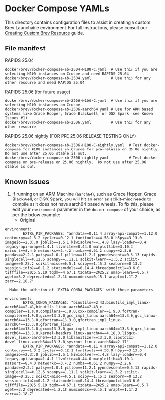 # Docker Compose YAMLs

This directory contains configuration files to assist in creating a custom Brev Launchable environment. For full instructions, please consult our [Creating Custom Brev Resource](../../docs/creating_custom_brev.md) guide.

## File manifest
RAPIDS 25.04
```
docker/brev/docker-compose-nb-2504-H100-C.yaml  # Use this if you are selecting H100 instances on Crusoe and need RAPIDS 25.04
docker/brev/docker-compose-nb-2504.yaml         # Use this for any other resource and need RAPIDS 25.04
```

RAPIDS 25.06 (for future usage)
```
docker/brev/docker-compose-nb-2506-H100-C.yaml  # Use this if you are selecting H100 instances on Crusoe
docker/brev/docker-compose-nb-2506-aarch64.yaml # Use for ARM based systems like Grace Hopper, Grace Blackwell, or DGX Spark (see Known Issues #1)
docker/brev/docker-compose-nb-2506.yaml         # Use this for any other resource
```

RAPIDS 25.06 nightly (FOR PRE 25.06 RELEASE TESTING ONLY)
```
docker/brev/docker-compose-nb-2506-H100-C-nightly.yaml  # Test docker-compose for H100 instances on Crusoe for pre-release on 25.06 nightly.  Do not use after 25.06 stable is out.
docker/brev/docker-compose-nb-2506-nightly.yaml         # Test docker-compose on pre-release on 25.06 nightly.  Do not use after 25.06 stable is out.
```

## Known Issues
1. If running on an ARM Machine (`aarch64`), such as Grace Hopper, Grace Blackwell, or DGX Spark, you will hit an error as scikit-misc needs to compile as it does not have aarch64 based wheels.  To fix this, please edit your `environment` parameter in the `docker-compose` of your choice, as per the below example:
    - Original
```
environment:
        EXTRA_PIP_PACKAGES: "anndata==0.11.4 array-api-compat==1.12.0 contourpy==1.3.2 cycler==0.12.1 fonttools==4.58.0 h5py==3.13.0 imageio==2.37.0 joblib==1.5.1 kiwisolver==1.4.8 lazy-loader==0.4 legacy-api-wrap==1.4.1 llvmlite==0.44.0 matplotlib==3.10.3 natsort==8.4.0 networkx==3.4.2 numba==0.61.2 numpy==2.2.6 pandas==2.2.3 patsy==1.0.1 pillow==11.2.1 pynndescent==0.5.13 rapids-singlecell==0.12.6 scanpy==1.11.1 scikit-learn==1.5.2 scikit-image==0.25.2 scikit-misc==0.5.1 scipy==1.15.3 seaborn==0.13.2 session-info2==0.1.2 statsmodels==0.14.4 threadpoolctl==3.6.0 tifffile==2025.5.10 tqdm==4.67.1 tzdata==2025.2 umap-learn==0.5.7 wget==3.2 deprecated==1.2.18 numcodecs==0.15.1 wrapt==1.17.2 zarr==2.18.7"
```
    - Make the addition of `EXTRA_CONDA_PACKAGES` with these parameters 
```
environment:
        EXTRA_CONDA_PACKAGES: "binutils==2.43,binutils_impl_linux-aarch64==2.43,binutils_linux-aarch64==2.43,c-compiler==1.9.0,compilers==1.9.0,cxx-compiler==1.9.0,fortran-compiler==1.9.0,gcc==13.3.0,gcc_impl_linux-aarch64==13.3.0,gcc_linux-aarch64==13.3.0,gfortran==13.3.0,gfortran_impl_linux-aarch64==13.3.0,gfortran_linux-aarch64==13.3.0,gxx==13.3.0,gxx_impl_linux-aarch64==13.3.0,gxx_linux-aarch64==13.3.0,kernel-headers_linux-aarch64==4.18.0,libgcc-devel_linux-aarch64==13.3.0,libsanitizer==13.3.0,libstdcxx-devel_linux-aarch64==13.3.0,sysroot_linux-aarch64==2.17"
        EXTRA_PIP_PACKAGES: "anndata==0.11.4 array-api-compat==1.12.0 contourpy==1.3.2 cycler==0.12.1 fonttools==4.58.0 h5py==3.13.0 imageio==2.37.0 joblib==1.5.1 kiwisolver==1.4.8 lazy-loader==0.4 legacy-api-wrap==1.4.1 llvmlite==0.44.0 matplotlib==3.10.3 natsort==8.4.0 networkx==3.4.2 numba==0.61.2 numpy==2.2.6 pandas==2.2.3 patsy==1.0.1 pillow==11.2.1 pynndescent==0.5.13 rapids-singlecell==0.12.6 scanpy==1.11.1 scikit-learn==1.5.2 scikit-image==0.25.2 scikit-misc==0.5.1 scipy==1.15.3 seaborn==0.13.2 session-info2==0.1.2 statsmodels==0.14.4 threadpoolctl==3.6.0 tifffile==2025.5.10 tqdm==4.67.1 tzdata==2025.2 umap-learn==0.5.7 wget==3.2 deprecated==1.2.18 numcodecs==0.15.1 wrapt==1.17.2 zarr==2.18.7"
```